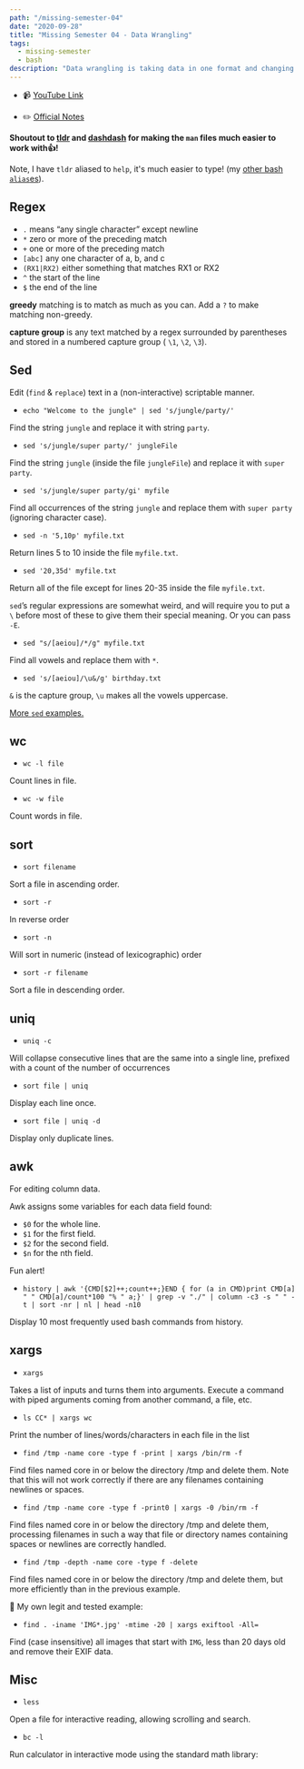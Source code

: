 ```yaml
---
path: "/missing-semester-04"
date: "2020-09-28"
title: "Missing Semester 04 - Data Wrangling"
tags:
  - missing-semester
  - bash
description: "Data wrangling is taking data in one format and changing it into a different format 💡."
---
```


- 📹 [YouTube Link](https://www.youtube.com/watch?v=sz_dsktIjt4&feature=emb_logo)

- ✏️ [Official Notes](https://missing.csail.mit.edu/2020/data-wrangling/)

**Shoutout to [tldr](https://formulae.brew.sh/formula/tldr) and [dashdash](https://dashdash.io/1) for making the `man` files much easier to work with👍!**

Note, I have `tldr` aliased to `help`, it's much easier to type! (my [other bash `alias`es](https://gist.github.com/edieblu/ac74baf5b8cb1fd66edb2c0218c508e1)). 

## Regex

- `.` means “any single character” except newline
- `*` zero or more of the preceding match
- `+` one or more of the preceding match
- `[abc]` any one character of a, b, and c
- `(RX1|RX2)` either something that matches RX1 or RX2
- `^` the start of the line
- `$` the end of the line

**greedy** matching is to match as much as you can. Add a `?` to make matching non-greedy.

**capture group** is any text matched by a regex surrounded by parentheses and stored in a numbered capture group ( `\1`, `\2`, `\3`).

## Sed

Edit (`find` & `replace`) text in a (non-interactive) scriptable manner.

- `echo "Welcome to the jungle" | sed 's/jungle/party/'`

Find the string `jungle` and replace it with string `party`.

- `sed 's/jungle/super party/' jungleFile`

Find the string `jungle` (inside the file `jungleFile`) and replace it with `super party`.

- `sed 's/jungle/super party/gi' myfile`

Find all occurrences of the string `jungle` and replace them with `super party` (ignoring character case).

- `sed -n '5,10p' myfile.txt`

Return lines 5 to 10 inside the file `myfile.txt`.

- `sed '20,35d' myfile.txt`

Return all of the file except for lines 20-35 inside the file `myfile.txt`.

`sed`’s regular expressions are somewhat weird, and will require you to put a `\` before most of these to give them their special meaning. Or you can pass `-E`.

- `sed "s/[aeiou]/*/g" myfile.txt`

Find all vowels and replace them with `*`.

- `sed 's/[aeiou]/\u&/g' birthday.txt`

`&` is the capture group, `\u` makes all the vowels uppercase.

[More `sed` examples.](http://conqueringthecommandline.com/book/sed)

## wc

- `wc -l file`

Count lines in file.

- `wc -w file`

Count words in file.

## sort

- `sort filename`

Sort a file in ascending order.

- `sort -r`

In reverse order

- `sort -n`

Will sort in numeric (instead of lexicographic) order

- `sort -r filename`

Sort a file in descending order.

## uniq

- `uniq -c`

Will collapse consecutive lines that are the same into a single line, prefixed with a count of the number of occurrences

- `sort file | uniq`

Display each line once.

- `sort file | uniq -d`

Display only duplicate lines.

## awk

For editing column data.

Awk assigns some variables for each data field found:

- `$0` for the whole line.
- `$1` for the first field.
- `$2` for the second field.
- `$n` for the nth field.

Fun alert!

- `history | awk '{CMD[$2]++;count++;}END { for (a in CMD)print CMD[a] " " CMD[a]/count*100 "% " a;}' | grep -v "./" | column -c3 -s " " -t | sort -nr | nl | head -n10`

Display 10 most frequently used bash commands from history.

## xargs

- `xargs`

Takes a list of inputs and turns them into arguments. Execute a command with piped arguments coming from another command, a file, etc.

- `ls CC* | xargs wc`

Print the number of lines/words/characters in each file in the list

- `find /tmp -name core -type f -print | xargs /bin/rm -f`

Find files named core in or below the directory /tmp and delete them. Note that this will not work correctly if there are any filenames containing newlines or spaces.

- `find /tmp -name core -type f -print0 | xargs -0 /bin/rm -f`

Find files named core in or below the directory /tmp and delete them, processing filenames in such a way that file or directory names containing spaces or newlines are correctly handled.

- `find /tmp -depth -name core -type f -delete`

Find files named core in or below the directory /tmp and delete them, but more efficiently than in the previous example.

💪 My own legit and tested example:

- `find . -iname 'IMG*.jpg' -mtime -20 | xargs exiftool -All=`

Find (case insensitive) all images that start with `IMG`, less than 20 days old and remove their EXIF data.

## Misc

- `less`

Open a file for interactive reading, allowing scrolling and search.

- `bc -l`

Run calculator in interactive mode using the standard math library:
